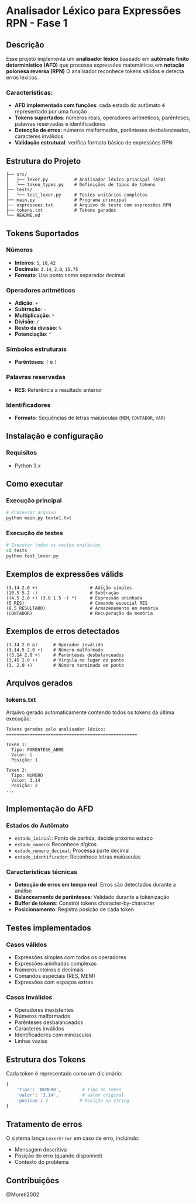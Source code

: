 # Analisador Léxico para Expressões RPN - Fase 1

## Descrição

Esse projeto implementa um **analisador léxico** baseado em **autômato finito determinístico (AFD)** que processa expressões matemáticas em **notação polonesa reversa (RPN)**
O analisador reconhece tokens válidos e detecta erros léxicos.

### Características:

- **AFD implementado com funções**: cada estado do autômato é representado por uma função
- **Tokens suportados**: números reais, operadores aritméticos, parênteses, palavras reservadas e identificadores
- **Detecção de erros**: números malformados, parênteses desbalanceados, caracteres inválidos
- **Validação estrutural**: verifica formato básico de expressões RPN

## Estrutura do Projeto

```
├── src/
│   ├── lexer.py          # Analisador léxico principal (AFD)
│   └── token_types.py    # Definições de tipos de tokens
├── tests/
│   └── test_lexer.py     # Testes unitários completos
├── main.py               # Programa principal
├── expressoes.txt        # Arquivo de teste com expressões RPN
├── tokens.txt            # Tokens gerados
└── README.md
```

## Tokens Suportados

### Números
- **Inteiros**: `5`, `10`, `42`
- **Decimais**: `3.14`, `2.0`, `15.75`
- **Formato**: Usa ponto como separador decimal

### Operadores aritméticos
- **Adição**: `+`
- **Subtração**: `-`
- **Multiplicação**: `*`
- **Divisão**: `/`
- **Resto da divisão**: `%`
- **Potenciação**: `^`

### Símbolos estruturais
- **Parênteses**: `(` e `)`

### Palavras reservadas
- **RES**: Referência a resultado anterior

### Identificadores
- **Formato**: Sequências de letras maiúsculas (`MEM`, `CONTADOR`, `VAR`)

## Instalação e configuração

### Requisitos
- Python 3.x

## Como executar

### Execução principal
```bash
# Processar arquivo
python main.py texto1.txt
```

### Execução de testes
```bash
# Executar todos os testes unitários
cd tests
python test_lexer.py
```

## Exemplos de expressões válids

```
(3.14 2.0 +)                    # Adição simples
(10.5 5.2 -)                    # Subtração
((4.5 2.0 +) (3.0 1.5 -) *)     # Expressão aninhada
(5 RES)                         # Comando especial RES
(8.5 RESULTADO)                 # Armazenamento em memória
(CONTADOR)                      # Recuperação da memória
```

## Exemplos de erros detectados

```
(3.14 2.0 &)      # Operador inválido
(3.14.5 2.0 +)    # Número malformado
((3.14 2.0 +)     # Parênteses desbalanceados
(3,45 2.0 +)      # Vírgula no lugar do ponto
(3. 2.0 +)        # Número terminado em ponto
```

## Arquivos gerados

### tokens.txt
Arquivo gerado automaticamente contendo todos os tokens da última execução:
```
Tokens gerados pelo analisador léxico:
==================================================

Token 1:
  Tipo: PARENTESE_ABRE
  Valor: (
  Posição: 1

Token 2:
  Tipo: NUMERO
  Valor: 3.14
  Posição: 2
...
```

## Implementação do AFD

### Estados do Autômato
- `estado_inicial`: Ponto de partida, decide próximo estado
- `estado_numero`: Reconhece dígitos
- `estado_numero_decimal`: Processa parte decimal
- `estado_identificador`: Reconhece letras maiúsculas

### Características técnicas
- **Detecção de erros em tempo real**: Erros são detectados durante a análise
- **Balanceamento de parênteses**: Validado durante a tokenização
- **Buffer de tokens**: Constrói tokens character-by-character
- **Posicionamento**: Registra posição de cada token

## Testes implementados

### Casos válidos
- Expressões simples com todos os operadores
- Expressões aninhadas complexas
- Números inteiros e decimais
- Comandos especiais (RES, MEM)
- Expressões com espaços extras

### Casos Inválidos
- Operadores inexistentes
- Números malformados
- Parênteses desbalanceados
- Caracteres inválidos
- Identificadores com minúsculas
- Linhas vazias

## Estrutura dos Tokens
Cada token é representado como um dicionário:
```python
{
    'tipo': 'NUMERO',        # Tipo do token
    'valor': '3.14',         # Valor original
    'posicao': 2            # Posição na string
}
```

## Tratamento de erros

O sistema lança `LexerError` em caso de erro, incluindo:
- Mensagem descritiva
- Posição do erro (quando disponível)
- Contexto do problema

## Contribuições
@Moreti2002
